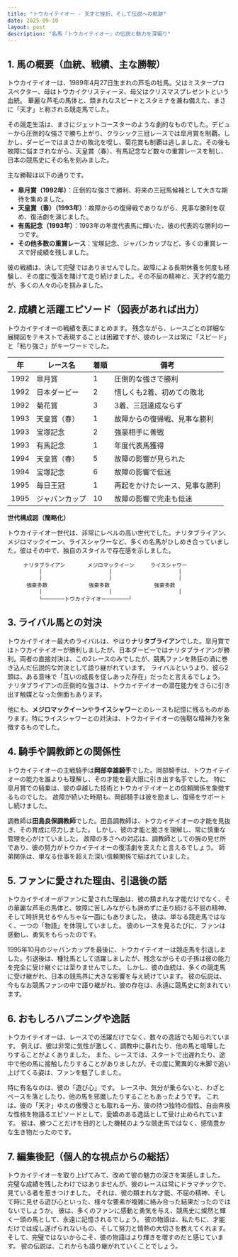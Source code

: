 ```yaml
---
title: "トウカイテイオー - 天才と挫折、そして伝説への軌跡"
date: 2025-09-10
layout: post
description: "名馬『トウカイテイオー』の伝説と魅力を深堀り"
---
```


## 1. 馬の概要（血統、戦績、主な勝鞍）

トウカイテイオーは、1989年4月27日生まれの芦毛の牡馬。父はミスタープロスペクター、母はトウカイクリスティーヌ、母父はクリスマスプレゼントという血統。  華麗な芦毛の馬体と、類まれなスピードとスタミナを兼ね備えた、まさに「天才」と称される競走馬でした。

その競走生活は、まさにジェットコースターのような劇的なものでした。デビューから圧倒的な強さで勝ち上がり、クラシック三冠レースでは皐月賞を制覇。しかし、ダービーではまさかの敗北を喫し、菊花賞も制覇は逃しました。その後も故障に悩まされながら、天皇賞（春）、有馬記念など数々の重賞レースを制し、日本の競馬史にその名を刻みました。

主な勝鞍は以下の通りです。

* **皐月賞（1992年）**：圧倒的な強さで勝利、将来の三冠馬候補として大きな期待を集めました。
* **天皇賞（春）（1993年）**：故障からの復帰戦でありながら、見事な勝利を収め、復活劇を演じました。
* **有馬記念（1993年）**：1993年の年度代表馬に輝いた、彼の代表的な勝利の一つです。
* **その他多数の重賞レース**：宝塚記念、ジャパンカップなど、多くの重賞レースで好成績を残しました。

彼の戦績は、決して完璧ではありませんでした。故障による長期休養を何度も経験し、その度に復活を賭けて走り続けました。その不屈の精神と、天才的な能力が、多くの人々の心を掴みました。


## 2. 成績と活躍エピソード（図表があれば出力）

トウカイテイオーの戦績を表にまとめます。  残念ながら、レースごとの詳細な展開図をテキストで表現することは困難ですが、彼のレースは常に「スピード」と「粘り強さ」がキーワードでした。

| 年 | レース名          | 着順 | 備考                                       |
|---|-----------------|-------|--------------------------------------------|
| 1992 | 皐月賞            | 1     | 圧倒的な強さで勝利                         |
| 1992 | 日本ダービー        | 2     | 惜しくも2着、初めての敗北                   |
| 1992 | 菊花賞            | 3     | 3着、三冠達成ならず                       |
| 1993 | 天皇賞（春）      | 1     | 故障からの復帰戦、見事な勝利               |
| 1993 | 宝塚記念          | 2     | 強豪相手に善戦                            |
| 1993 | 有馬記念          | 1     | 年度代表馬獲得                             |
| 1994 | 天皇賞（春）      | 5     | 故障の影響が見られた                     |
| 1994 | 宝塚記念          | 6     | 故障の影響で低迷                           |
| 1995 | 毎日王冠          | 1     | 再起をかけたレース、見事な勝利               |
| 1995 | ジャパンカップ      | 10    | 故障の影響で完走も低迷                       |


**世代構成図（簡略化）**

トウカイテイオー世代は、非常にレベルの高い世代でした。ナリタブライアン、メジロマックイーン、ライスシャワーなど、多くの名馬がひしめき合っていました。彼はその中で、独自のスタイルで存在感を示しました。


```
     ナリタブライアン       メジロマックイーン     ライスシャワー
          |                     |                     |
          |                     |                     |
      強豪多数             強豪多数              強豪多数
          |                     |                     |
          └───────トウカイテイオー───────┘
```


## 3. ライバル馬との対決

トウカイテイオー最大のライバルは、やはり**ナリタブライアン**でした。皐月賞ではトウカイテイオーが勝利しましたが、日本ダービーではナリタブライアンが勝利。両者の直接対決は、この2レースのみでしたが、競馬ファンを熱狂の渦に巻き込んだ伝説的な対決として語り継がれています。  ライバルというより、彼ら2頭は、ある意味で「互いの成長を促しあった存在」だったと言えるでしょう。  ナリタブライアンの圧倒的な強さは、トウカイテイオーの潜在能力をさらに引き出す触媒となった側面もあります。

他にも、**メジロマックイーン**や**ライスシャワー**とのレースも記憶に残るものがあります。特にライスシャワーとの対決は、トウカイテイオーの強靭な精神力を象徴するものでした。


## 4. 騎手や調教師との関係性

トウカイテイオーの主戦騎手は**岡部幸雄騎手**でした。岡部騎手は、トウカイテイオーの能力を誰よりも理解し、その才能を最大限に引き出す名手でした。  特に皐月賞での騎乗は、彼の卓越した技術とトウカイテイオーとの信頼関係を象徴するものでした。  故障が続いた時期も、岡部騎手は彼を励まし、復帰をサポートし続けました。

調教師は**田島良保調教師**でした。田島調教師は、トウカイテイオーの才能を見抜き、その育成に尽力しました。  しかし、彼の才能と脆さを理解し、常に慎重な管理を心がけていました。  故障の多さへの対応は、調教師としての腕の見せ所であり、彼の努力がトウカイテイオーの復活劇を支えたと言えるでしょう。  師弟関係は、単なる仕事を超えた深い信頼関係で結ばれていました。


## 5. ファンに愛された理由、引退後の話

トウカイテイオーがファンに愛された理由は、彼の類まれな才能だけでなく、その華麗な芦毛の馬体と、故障に苦しみながらも諦めずに走り続ける不屈の精神、そして時折見せるやんちゃな一面にもありました。  彼は、単なる競走馬ではなく、一つの「物語」を体現していました。  彼のレースを見るたびに、ファンは感動し、勇気をもらったのです。

1995年10月のジャパンカップを最後に、トウカイテイオーは競走馬を引退しました。引退後は、種牡馬として活躍しましたが、残念ながらその子孫は彼の能力を完全に受け継ぐには至りませんでした。  しかし、彼の血統は、多くの競走馬に受け継がれ、日本の競馬界に大きな影響を与え続けています。  彼の伝説は、今もなお競馬ファンの中で語り継がれ、彼の存在は、永遠に競馬史に刻まれています。


## 6. おもしろハプニングや逸話

トウカイテイオーは、レースでの活躍だけでなく、数々の逸話でも知られています。  例えば、彼は非常に気性が激しく、調教中に暴れたり、他の馬と喧嘩したりすることがよくありました。  また、レースでは、スタートで出遅れたり、途中で他の馬に接触したりすることがありましたが、その度に驚異的な末脚で追い上げてくる姿は、ファンを魅了しました。

特に有名なのは、彼の「遊び心」です。  レース中、気分が乗らないと、わざとペースを落としたり、他の馬を邪魔したりすることもあったようです。  これは、彼の「天才」ゆえの傲慢さとも取れる一方、彼の持つ独特の個性、自由奔放な性格を物語るエピソードとして、愛嬌のある逸話として受け止められています。  彼は、勝つことだけを目的とした機械のような競走馬ではなく、感情豊かな生き物だったのです。


## 7. 編集後記（個人的な視点からの総括）

トウカイテイオーを取り上げてみて、改めて彼の魅力の深さを実感しました。  完璧な成績を残したわけではありませんが、彼のレースは常にドラマチックで、見ている者を惹きつけました。  それは、彼の類まれな才能、不屈の精神、そして時に見せる遊び心といった、様々な要素が複雑に絡み合った結果だったのではないでしょうか。  彼は、多くのファンに感動と勇気を与え、競馬史に燦然と輝く一頭の馬として、永遠に記憶されるでしょう。  彼の物語は、私たちに、才能だけでは成し遂げられないもの、そして努力と情熱の大切さを教えてくれます。  そして、完璧ではないからこそ、彼の物語はより輝きを増すのだと感じています。  彼の伝説は、これからも語り継がれていくことでしょう。
